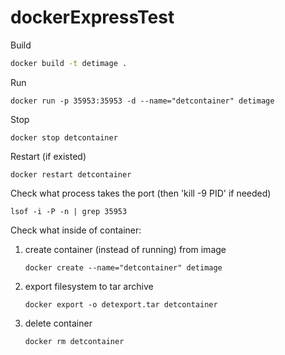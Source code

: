 # dockerExpressTest

Build
```bash
docker build -t detimage .
```

Run
```
docker run -p 35953:35953 -d --name="detcontainer" detimage
```

Stop
```
docker stop detcontainer
```

Restart (if existed)
```
docker restart detcontainer
```

Check what process takes the port (then 'kill -9 PID' if needed)
```
lsof -i -P -n | grep 35953 
```

Check what inside of container:
1) create container (instead of running) from image 
   ```
   docker create --name="detcontainer" detimage
   ```

2) export filesystem to tar archive
   ```
   docker export -o detexport.tar detcontainer
   ```

3) delete container
   ```
   docker rm detcontainer
   ```
